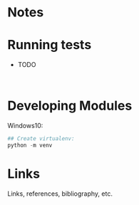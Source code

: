Notes
=========




# Running tests
- TODO

```powershell
```

```bash
```


# Developing Modules
Windows10:
```powershell
## Create virtualenv:
python -m venv 
```

# Links
Links, references, bibliography, etc.

